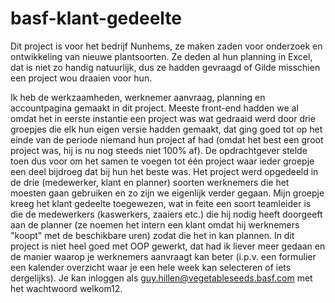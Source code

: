 # basf-klant-gedeelte

Dit project is voor het bedrijf Nunhems, ze maken zaden voor onderzoek en ontwikkeling van nieuwe plantsoorten. Ze deden al hun planning in Excel, dat is niet zo handig natuurlijk, dus ze hadden gevraagd of Gilde misschien een project wou draaien voor hun. 

Ik heb de werkzaamheden, werknemer aanvraag, planning en accountpagina gemaakt in dit project. Meeste front-end hadden we al omdat het in eerste instantie een project was wat gedraaid werd door drie groepjes die elk hun eigen versie hadden gemaakt, dat ging goed tot op het einde van de periode niemand hun project af had (omdat het best een groot project was, hij is nu nog steeds niet 100% af). De opdrachtgever stelde toen dus voor om het samen te voegen tot één project waar ieder groepje een deel bijdroeg dat bij hun het beste was. Het project werd opgedeeld in de drie (medewerker, klant en planner) soorten werknemers die het moesten gaan gebruiken en zo zijn we eigenlijk verder gegaan. Mijn groepje kreeg het klant gedeelte toegewezen, wat in feite een soort teamleider is die de medewerkers (kaswerkers, zaaiers etc.) die hij nodig heeft doorgeeft aan de planner (ze noemen het intern een klant omdat hij werknemers "koopt" met de beschikbare uren) zodat die het in kan plannen. In dit project is niet heel goed met OOP gewerkt, dat had ik liever meer gedaan en de manier waarop je werknemers aanvraagt kan beter (i.p.v. een formulier een kalender overzicht waar je een hele week kan selecteren of iets dergelijks).
Je kan inloggen als guy.hillen@vegetableseeds.basf.com met het wachtwoord welkom12.
